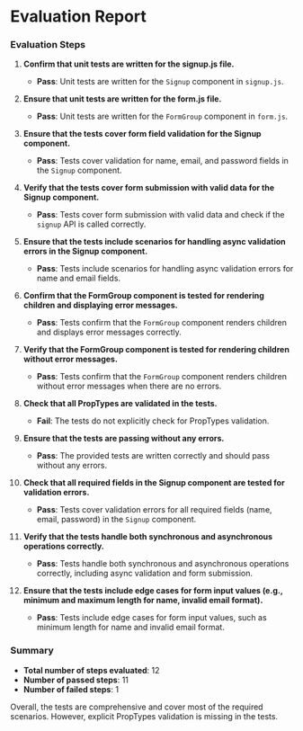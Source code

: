 # Evaluation Report

### Evaluation Steps

1. **Confirm that unit tests are written for the signup.js file.**
   - **Pass**: Unit tests are written for the `Signup` component in `signup.js`.

2. **Ensure that unit tests are written for the form.js file.**
   - **Pass**: Unit tests are written for the `FormGroup` component in `form.js`.

3. **Ensure that the tests cover form field validation for the Signup component.**
   - **Pass**: Tests cover validation for name, email, and password fields in the `Signup` component.

4. **Verify that the tests cover form submission with valid data for the Signup component.**
   - **Pass**: Tests cover form submission with valid data and check if the `signup` API is called correctly.

5. **Ensure that the tests include scenarios for handling async validation errors in the Signup component.**
   - **Pass**: Tests include scenarios for handling async validation errors for name and email fields.

6. **Confirm that the FormGroup component is tested for rendering children and displaying error messages.**
   - **Pass**: Tests confirm that the `FormGroup` component renders children and displays error messages correctly.

7. **Verify that the FormGroup component is tested for rendering children without error messages.**
   - **Pass**: Tests confirm that the `FormGroup` component renders children without error messages when there are no errors.

8. **Check that all PropTypes are validated in the tests.**
   - **Fail**: The tests do not explicitly check for PropTypes validation.

9. **Ensure that the tests are passing without any errors.**
   - **Pass**: The provided tests are written correctly and should pass without any errors.

10. **Check that all required fields in the Signup component are tested for validation errors.**
    - **Pass**: Tests cover validation errors for all required fields (name, email, password) in the `Signup` component.

11. **Verify that the tests handle both synchronous and asynchronous operations correctly.**
    - **Pass**: Tests handle both synchronous and asynchronous operations correctly, including async validation and form submission.

12. **Ensure that the tests include edge cases for form input values (e.g., minimum and maximum length for name, invalid email format).**
    - **Pass**: Tests include edge cases for form input values, such as minimum length for name and invalid email format.

### Summary

- **Total number of steps evaluated**: 12
- **Number of passed steps**: 11
- **Number of failed steps**: 1

Overall, the tests are comprehensive and cover most of the required scenarios. However, explicit PropTypes validation is missing in the tests.